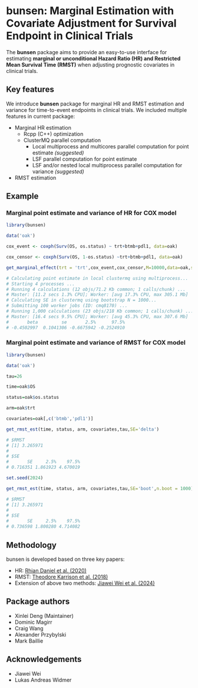 # bunsen: Marginal Estimation with Covariate Adjustment for Survival Endpoint in Clinical Trials

The **bunsen** package aims to provide an easy-to-use interface for estimating **marginal or unconditional Hazard Ratio (HR) and Restricted Mean Survival Time (RMST)** when adjusting prognostic covariates in clinical trials.

## Key features

We introduce **bunsen** package for marginal HR and RMST estimation and variance for time-to-event endpoints in clinical trials. We included multiple features in current package:

-   Marginal HR estimation
    -   Rcpp (C++) optimization
    -   ClusterMQ parallel computation
        -   Local multiprocess and multicores parallel computation for point estimate *(suggested)*
        -   LSF parallel computation for point estimate
        -   LSF and/or nested local multiprocess parallel computation for variance *(suggested)*
-   RMST estimation

## Example

### Marginal point estimate and variance of HR for COX model

``` r
library(bunsen)

data('oak')

cox_event <- coxph(Surv(OS, os.status) ~ trt+btmb+pdl1, data=oak)

cox_censor <- coxph(Surv(OS, 1-os.status) ~trt+btmb+pdl1, data=oak)

get_marginal_effect(trt = 'trt',cox_event,cox_censor,M=10000,data=oak,seed=1)

# Calculating point estimate in local clustermq using multiprocess...
# Starting 4 processes ...
# Running 4 calculations (12 objs/71.2 Kb common; 1 calls/chunk) ...
# Master: [11.2 secs 1.3% CPU]; Worker: [avg 17.3% CPU, max 305.1 Mb]                                                                           
# Calculating SE in clustermq using bootstrap N = 1000...
# Submitting 100 worker jobs (ID: cmq8170) ...
# Running 1,000 calculations (23 objs/218 Kb common; 1 calls/chunk) ...
# Master: [16.4 secs 9.5% CPU]; Worker: [avg 45.3% CPU, max 307.6 Mb]                                                                           
#       beta         se       2.5%      97.5% 
# -0.4502997  0.1041306 -0.6675942 -0.2524910 

```

### Marginal point estimate and variance of RMST for COX model

``` r
library(bunsen)

data('oak')

tau=26

time=oak$OS

status=oak$os.status

arm=oak$trt

covariates=oak[,c('btmb','pdl1')]

get_rmst_est(time, status, arm, covariates,tau,SE='delta')

# $RMST
# [1] 3.265971
# 
# $SE
#       SE     2.5%    97.5% 
# 0.716351 1.861923 4.670019 

set.seed(2024)

get_rmst_est(time, status, arm, covariates,tau,SE='boot',n.boot = 1000)

# $RMST
# [1] 3.265971
# 
# $SE
#       SE     2.5%    97.5% 
# 0.736598 1.800280 4.714082 
```
## Methodology

bunsen is developed based on three key papers:

-   HR: [Rhian Daniel et al. (2020)](https://onlinelibrary.wiley.com/doi/10.1002/bimj.201900297)
-   RMST: [Theodore Karrison et al. (2018)](https://journals.sagepub.com/doi/10.1177/1740774518759281)
-   Extension of above two methods: [Jiawei Wei et al. (2024)](https://www.tandfonline.com/doi/full/10.1080/19466315.2023.2292774)

## Package authors

-   Xinlei Deng (Maintainer)
-   Dominic Magirr
-   Craig Wang
-   Alexander Przybylski
-   Mark Baillie

## Acknowledgements

-   Jiawei Wei
-   Lukas Andreas Widmer
